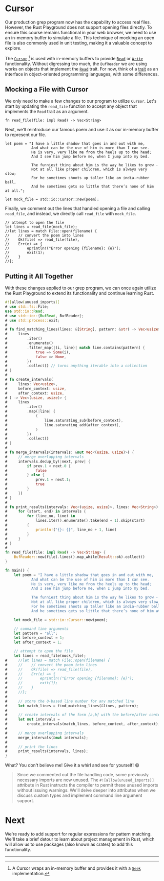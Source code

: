 # Cursor

Our production grep program now has the capability to access real files.
However, the Rust Playground does not support opening files directly. To ensure
this course remains functional in your web browser, we need to use an in-memory
buffer to simulate a file. This technique of mocking an open file is also
commonly used in unit testing, making it a valuable concept to explore.

The [`Cursor`] [^1] is used with in-memory buffers to provide [`Read`] or
[`Write`] functionality. Without digressing too much, the `BufReader` we are
using works on objects that implement the [`Read`] trait. For now, think of a
[trait] as an interface in object-oriented programming languages, with some
differences.

## Mocking a File with Cursor

We only need to make a few changes to our program to utilize `Cursor`. Let's
start by updating the `read_file` function to accept any object that implements
the `Read` trait as an argument.

```rust,noplayground
fn read_file(file: impl Read) -> Vec<String>
```

Next, we'll reintroduce our famous poem and use it as our in-memory buffer to
represent our file.

```rust,noplayground
let poem = "I have a little shadow that goes in and out with me,
            And what can be the use of him is more than I can see.
            He is very, very like me from the heels up to the head;
            And I see him jump before me, when I jump into my bed.

            The funniest thing about him is the way he likes to grow -
            Not at all like proper children, which is always very slow;
            For he sometimes shoots up taller like an india-rubber ball,
            And he sometimes gets so little that there’s none of him at all.";

let mock_file = std::io::Cursor::new(poem);
```

Finally, we comment out the lines that handled opening a file and calling
`read_file`, and instead, we directly call `read_file` with `mock_file`.

```rust,noplayground
// attempt to open the file
let lines = read_file(mock_file);
//let lines = match File::open(filename) {
//    // convert the poem into lines
//    Ok(file) => read_file(file),
//    Err(e) => {
//        eprintln!("Error opening {filename}: {e}");
//        exit(1);
//    }
//};
```

## Putting it All Together

With these changes applied to our grep program, we can once again utilize the
Rust Playground to extend its functionality and continue learning Rust.

```rust
#![allow(unused_imports)]
# use std::fs::File;
use std::io::Read;
# use std::io::{BufRead, BufReader};
# use std::process::exit;
#
# fn find_matching_lines(lines: &[String], pattern: &str) -> Vec<usize> {
#     lines
#         .iter()
#         .enumerate()
#         .filter_map(|(i, line)| match line.contains(pattern) {
#             true => Some(i),
#             false => None,
#         })
#         .collect() // turns anything iterable into a collection
# }
#
# fn create_intervals(
#     lines: Vec<usize>,
#     before_context: usize,
#     after_context: usize,
# ) -> Vec<(usize, usize)> {
#     lines
#         .iter()
#         .map(|line| {
#             (
#                 line.saturating_sub(before_context),
#                 line.saturating_add(after_context),
#             )
#         })
#         .collect()
# }
#
# fn merge_intervals(intervals: &mut Vec<(usize, usize)>) {
#     // merge overlapping intervals
#     intervals.dedup_by(|next, prev| {
#         if prev.1 < next.0 {
#             false
#         } else {
#             prev.1 = next.1;
#             true
#         }
#     })
# }
#
# fn print_results(intervals: Vec<(usize, usize)>, lines: Vec<String>) {
#     for (start, end) in intervals {
#         for (line_no, line) in
#             lines.iter().enumerate().take(end + 1).skip(start)
#         {
#             println!("{}: {}", line_no + 1, line)
#         }
#     }
# }
#
fn read_file(file: impl Read) -> Vec<String> {
    BufReader::new(file).lines().map_while(Result::ok).collect()
}

fn main() {
    let poem = "I have a little shadow that goes in and out with me,
            And what can be the use of him is more than I can see.
            He is very, very like me from the heels up to the head;
            And I see him jump before me, when I jump into my bed.

            The funniest thing about him is the way he likes to grow -
            Not at all like proper children, which is always very slow;
            For he sometimes shoots up taller like an india-rubber ball,
            And he sometimes gets so little that there’s none of him at all.";

    let mock_file = std::io::Cursor::new(poem);

    // command line arguments
    let pattern = "all";
    let before_context = 1;
    let after_context = 1;

    // attempt to open the file
    let lines = read_file(mock_file);
#     //let lines = match File::open(filename) {
#     //    // convert the poem into lines
#     //    Ok(file) => read_file(file),
#     //    Err(e) => {
#     //        eprintln!("Error opening {filename}: {e}");
#     //        exit(1);
#     //    }
#     //};
#
#     // store the 0-based line number for any matched line
#     let match_lines = find_matching_lines(&lines, pattern);
#
#     // create intervals of the form [a,b] with the before/after context
#     let mut intervals =
#         create_intervals(match_lines, before_context, after_context);
#
#     // merge overlapping intervals
#     merge_intervals(&mut intervals);
#
#     // print the lines
#     print_results(intervals, lines);
}
```

What? You don't believe me! Give it a whirl and see for yourself! 😄

> Since we commented out the file handling code, some previously necessary
> imports are now unused. The `#![allow(unused_imports)]` attribute in Rust
> instructs the compiler to permit these unused imports without issuing
> warnings. We'll delve deeper into attributes when we discuss custom types and
> implement command line argument support.

# Next

We're ready to add support for regular expressions for pattern matching. We'll
take a brief detour to learn about project management in Rust, which will allow
us to use packages (also known as crates) to add this functionality.

[`Cursor`]: https://doc.rust-lang.org/std/io/struct.Cursor.html
[`Seek`]: https://doc.rust-lang.org/std/io/trait.Seek.html
[`Read`]: https://doc.rust-lang.org/std/io/trait.Read.html
[`Write`]: https://doc.rust-lang.org/std/io/trait.Write.html
[trait]: https://doc.rust-lang.org/book/ch10-02-traits.html

---

[^1]:
    A Cursor wraps an in-memory buffer and provides it with a [`Seek`]
    implementation.
